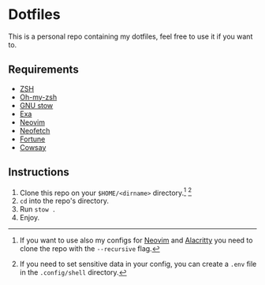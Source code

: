 # Dotfiles

This is a personal repo containing my dotfiles, feel free to use it if you want to.

## Requirements

- [ZSH](https://www.zsh.org)
- [Oh-my-zsh](https://ohmyz.sh)
- [GNU stow](https://www.gnu.org/software/stow)
- [Exa](https://the.exa.website)
- [Neovim](https://neovim.io)
- [Neofetch](https://github.com/dylanaraps/neofetch)
- [Fortune](https://www.ibiblio.org/pub/linux/games/amusements/fortune/!INDEX.html)
- [Cowsay](https://github.com/tnalpgge/rank-amateur-cowsay)

## Instructions

1. Clone this repo on your ```$HOME/<dirname>``` directory.[^1] [^2]
2. ```cd``` into the repo's directory.
3. Run ```stow .```
4. Enjoy.

[^1]: If you want to use also my configs for [Neovim](https://neovim.io) and [Alacritty]() you need to clone the repo with the ```--recursive``` flag.
[^2]: If you need to set sensitive data in your config, you can create a ```.env``` file in the ```.config/shell``` directory.
